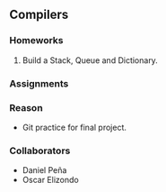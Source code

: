 ## Compilers

### Homeworks

1. Build a Stack, Queue and Dictionary.

### Assignments

### Reason

* Git practice for final project.

### Collaborators

* Daniel Peña
* Oscar Elizondo
